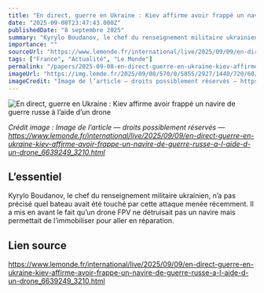 ```yaml
---
title: "En direct, guerre en Ukraine : Kiev affirme avoir frappé un navire de guerre russe à l’aide d’un drone"
date: "2025-09-08T23:47:43.000Z"
publishedDate: "8 septembre 2025"
summary: "Kyrylo Boudanov, le chef du renseignement militaire ukrainien, n’a pas précisé quel bateau avait été touché par cette attaque menée récemment. Il a mis en avant le fait qu’un drone FPV ne détruisait pas un navire mais permettait de l’immobiliser pour aller en réparation."
importance: ""
sourceUrl: "https://www.lemonde.fr/international/live/2025/09/09/en-direct-guerre-en-ukraine-kiev-affirme-avoir-frappe-un-navire-de-guerre-russe-a-l-aide-d-un-drone_6639249_3210.html"
tags: ["France", "Actualité", "Le Monde"]
permalink: "/papers/2025-09-08-en-direct-guerre-en-ukraine-kiev-affirme-avoir-frappe-un-navire-de-guerre-russe-a-laide-dun-drone"
imageUrl: "https://img.lemde.fr/2025/09/08/570/0/5855/2927/1440/720/60/0/67ae851_ftp-import-images-1-y9cbajqu87tz-8e2a5b7d7a69452ca71143561b0bf67c-0-921f245007d54fbba589b2133e3ecb4a.jpg"
imageCredit: "Image de l’article — droits possiblement réservés — https://www.lemonde.fr/international/live/2025/09/09/en-direct-guerre-en-ukraine-kiev-affirme-avoir-frappe-un-navire-de-guerre-russe-a-l-aide-d-un-drone_6639249_3210.html"
---
```


![En direct, guerre en Ukraine : Kiev affirme avoir frappé un navire de guerre russe à l’aide d’un drone](https://img.lemde.fr/2025/09/08/570/0/5855/2927/1440/720/60/0/67ae851_ftp-import-images-1-y9cbajqu87tz-8e2a5b7d7a69452ca71143561b0bf67c-0-921f245007d54fbba589b2133e3ecb4a.jpg)

*Crédit image : Image de l’article — droits possiblement réservés — https://www.lemonde.fr/international/live/2025/09/09/en-direct-guerre-en-ukraine-kiev-affirme-avoir-frappe-un-navire-de-guerre-russe-a-l-aide-d-un-drone_6639249_3210.html*

## L’essentiel

Kyrylo Boudanov, le chef du renseignement militaire ukrainien, n’a pas précisé quel bateau avait été touché par cette attaque menée récemment. Il a mis en avant le fait qu’un drone FPV ne détruisait pas un navire mais permettait de l’immobiliser pour aller en réparation.

## Lien source

https://www.lemonde.fr/international/live/2025/09/09/en-direct-guerre-en-ukraine-kiev-affirme-avoir-frappe-un-navire-de-guerre-russe-a-l-aide-d-un-drone_6639249_3210.html
